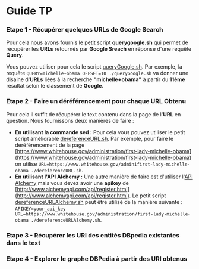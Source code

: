 Guide TP
========

### Etape 1 - Récupérer quelques URLs de Google Search
Pour cela nous avons fournis le petit script **querygoogle.sh** qui permet de récupérer les **URLs** retournés par **Google Sreach** en réponse d'une requête **Query**.

Vous pouvez utiliser pour cela le script [queryGoogle.sh](./queryGoogle.sh). Par exemple, la requête ```QUERY=michelle+obama OFFSET=10 ./queryGoogle.sh``` va donner une disaine d'**URLs** liées à la recherche **"michelle+obama"** à partir du **11ème** résultat selon le classement de **Google**.

### Etape 2 - Faire un déréférencement pour chaque URL Obtenu
Pour cela il suffit de récupérer le text contenu dans la page de l'**URL** en question. Nous fournissons deux manières de faire : 
 - **En utilisant la commande sed :** Pour cela vous pouvez utiliser le petit script améliorable [dereferenceURL.sh](./dereferenceURL.sh). Par exemple, pour faire le déréférencement de la page [https://www.whitehouse.gov/administration/first-lady-michelle-obama](https://www.whitehouse.gov/administration/first-lady-michelle-obama) on utilise ```URL=https://www.whitehouse.gov/adminifirst-lady-michelle-obama ./dereferenceURL.sh```.
 - **En utilisant l'API Alchemy :** Une autre manière de faire est d'utiliser l'[API Alchemy](http://www.ibm.com/watson/developercloud/alchemy-language/api/v1/#text_cleaned) mais vous devez avoir une **apikey** de [http://www.alchemyapi.com/api/register.html](http://www.alchemyapi.com/api/register.html). Le petit script [dereferenceURLAlchemy.sh](./dereferenceURLAlchemy.sh) peut être utilisé de la manière suivante : ```APIKEY=your_api_key URL=https://www.whitehouse.gov/administration/first-lady-michelle-obama ./dereferenceURLAlchemy.sh```.

### Etape 3 - Récupérer les URI des entités DBpedia existantes dans le text

### Etape 4 - Explorer le graphe DBPedia à partir des URI obtenus
 
